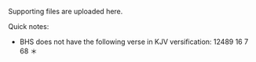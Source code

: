 Supporting files are uploaded here.

Quick notes:

- BHS does not have the following verse in KJV versification:
12489	16	7	68	＊
